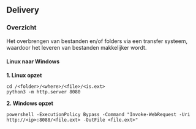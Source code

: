 ## Delivery

### Overzicht
Het overbrengen van bestanden en/of folders via een transfer systeem, waardoor het leveren van bestanden makkelijker wordt.

#### Linux naar Windows

**1. Linux opzet**

```
cd /<folder>/<where>/<file>/<is.ext>
python3 -m http.server 8080
```

**2. Windows opzet**

```
powershell -ExecutionPolicy Bypass -Command "Invoke-WebRequest -Uri http://<ip>:8088/<file.ext> -OutFile <file.ext>"
```